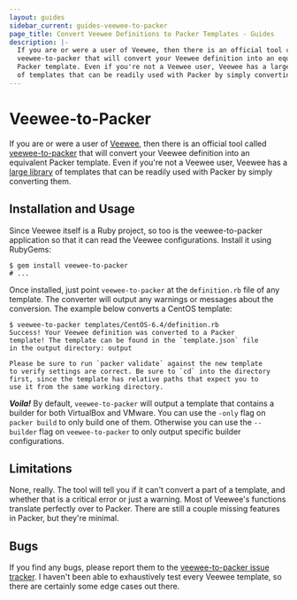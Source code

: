 ```yaml
---
layout: guides
sidebar_current: guides-veewee-to-packer
page_title: Convert Veewee Definitions to Packer Templates - Guides
description: |-
  If you are or were a user of Veewee, then there is an official tool called
  veewee-to-packer that will convert your Veewee definition into an equivalent
  Packer template. Even if you're not a Veewee user, Veewee has a large library
  of templates that can be readily used with Packer by simply converting them.
---
```


# Veewee-to-Packer

If you are or were a user of [Veewee](https://github.com/jedi4ever/veewee), then
there is an official tool called
[veewee-to-packer](https://github.com/mitchellh/veewee-to-packer) that will
convert your Veewee definition into an equivalent Packer template. Even if
you're not a Veewee user, Veewee has a [large
library](https://github.com/jedi4ever/veewee/tree/master/templates) of templates
that can be readily used with Packer by simply converting them.

## Installation and Usage

Since Veewee itself is a Ruby project, so too is the veewee-to-packer
application so that it can read the Veewee configurations. Install it using
RubyGems:

```text
$ gem install veewee-to-packer
# ...
```

Once installed, just point `veewee-to-packer` at the `definition.rb` file of any
template. The converter will output any warnings or messages about the conversion.
The example below converts a CentOS template:

```text
$ veewee-to-packer templates/CentOS-6.4/definition.rb
Success! Your Veewee definition was converted to a Packer
template! The template can be found in the `template.json` file
in the output directory: output

Please be sure to run `packer validate` against the new template
to verify settings are correct. Be sure to `cd` into the directory
first, since the template has relative paths that expect you to
use it from the same working directory.
```

***Voila!*** By default, `veewee-to-packer` will output a template that contains
a builder for both VirtualBox and VMware. You can use the `-only` flag on
`packer build` to only build one of them. Otherwise you can use the `--builder`
flag on `veewee-to-packer` to only output specific builder configurations.

## Limitations

None, really. The tool will tell you if it can't convert a part of a template,
and whether that is a critical error or just a warning. Most of Veewee's
functions translate perfectly over to Packer. There are still a couple missing
features in Packer, but they're minimal.

## Bugs

If you find any bugs, please report them to the [veewee-to-packer issue
tracker](https://github.com/mitchellh/veewee-to-packer). I haven't been able to
exhaustively test every Veewee template, so there are certainly some edge cases
out there.
